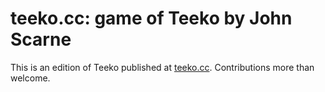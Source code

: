 # teeko.cc: game of Teeko by John Scarne

This is an edition of Teeko published at [teeko.cc](https://teeko.cc).
Contributions more than welcome.
